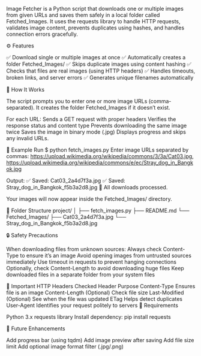 Image Fetcher is a Python script that downloads one or multiple images from given URLs and saves them safely in a local folder called Fetched_Images.
It uses the requests library to handle HTTP requests, validates image content, prevents duplicates using hashes, and handles connection errors gracefully.

⚙️ Features

✅ Download single or multiple images at once
✅ Automatically creates a folder Fetched_Images/
✅ Skips duplicate images using content hashing
✅ Checks that files are real images (using HTTP headers)
✅ Handles timeouts, broken links, and server errors
✅ Generates unique filenames automatically

🧠 How It Works

The script prompts you to enter one or more image URLs (comma-separated).
It creates the folder Fetched_Images if it doesn’t exist.

For each URL:
Sends a GET request with proper headers
Verifies the response status and content type
Prevents downloading the same image twice
Saves the image in binary mode (.jpg)
Displays progress and skips any invalid URLs.

🧩 Example Run
$ python fetch_images.py
Enter image URLs separated by commas:
https://upload.wikimedia.org/wikipedia/commons/3/3a/Cat03.jpg, https://upload.wikimedia.org/wikipedia/commons/e/ec/Stray_dog_in_Bangkok.jpg


Output:
✅ Saved: Cat03_2a4d7f3a.jpg
✅ Saved: Stray_dog_in_Bangkok_f5b3a2d8.jpg
🎉 All downloads processed.


Your images will now appear inside the Fetched_Images/ directory.

📁 Folder Structure
project/
│
├── fetch_images.py
├── README.md
└── Fetched_Images/
    ├── Cat03_2a4d7f3a.jpg
    └── Stray_dog_in_Bangkok_f5b3a2d8.jpg

🔒 Safety Precautions

When downloading files from unknown sources:
Always check Content-Type to ensure it’s an image
Avoid opening images from untrusted sources immediately
Use timeout in requests to prevent hanging connections
Optionally, check Content-Length to avoid downloading huge files
Keep downloaded files in a separate folder from your system files

🧾 Important HTTP Headers Checked
Header	Purpose
Content-Type	Ensures file is an image
Content-Length	(Optional) Check file size
Last-Modified	(Optional) See when the file was updated
ETag	Helps detect duplicates
User-Agent	Identifies your request politely to servers
🧰 Requirements

Python 3.x
requests library
Install dependency:
pip install requests

🚀 Future Enhancements

 Add progress bar (using tqdm)
 Add image preview after saving
 Add file size limit
 Add optional image format filter (.jpg/.png)
